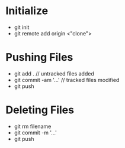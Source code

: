 # Initialize

* git init
* git remote add origin <"clone">

# Pushing Files

* git add . // untracked files added
* git commit -am '...' // tracked files modified
* git push

# Deleting Files

* git rm filename
* git commit -m '...'
* git push